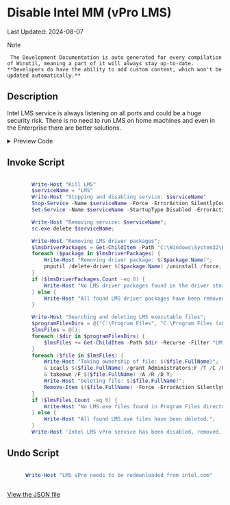 # Disable Intel MM (vPro LMS)

Last Updated: 2024-08-07


> [!NOTE]
     The Development Documentation is auto generated for every compilation of Winutil, meaning a part of it will always stay up-to-date. **Developers do have the ability to add custom content, which won't be updated automatically.**
## Description

Intel LMS service is always listening on all ports and could be a huge security risk. There is no need to run LMS on home machines and even in the Enterprise there are better solutions.

<!-- BEGIN CUSTOM CONTENT -->

<!-- END CUSTOM CONTENT -->

<details>
<summary>Preview Code</summary>

```json
{
  "Content": "Disable Intel MM (vPro LMS)",
  "Description": "Intel LMS service is always listening on all ports and could be a huge security risk. There is no need to run LMS on home machines and even in the Enterprise there are better solutions.",
  "category": "z__Advanced Tweaks - CAUTION",
  "panel": "1",
  "Order": "a026_",
  "InvokeScript": [
    "
        Write-Host \"Kill LMS\"
        $serviceName = \"LMS\"
        Write-Host \"Stopping and disabling service: $serviceName\"
        Stop-Service -Name $serviceName -Force -ErrorAction SilentlyContinue;
        Set-Service -Name $serviceName -StartupType Disabled -ErrorAction SilentlyContinue;

        Write-Host \"Removing service: $serviceName\";
        sc.exe delete $serviceName;

        Write-Host \"Removing LMS driver packages\";
        $lmsDriverPackages = Get-ChildItem -Path \"C:\\Windows\\System32\\DriverStore\\FileRepository\" -Recurse -Filter \"lms.inf*\";
        foreach ($package in $lmsDriverPackages) {
            Write-Host \"Removing driver package: $($package.Name)\";
            pnputil /delete-driver $($package.Name) /uninstall /force;
        }
        if ($lmsDriverPackages.Count -eq 0) {
            Write-Host \"No LMS driver packages found in the driver store.\";
        } else {
            Write-Host \"All found LMS driver packages have been removed.\";
        }

        Write-Host \"Searching and deleting LMS executable files\";
        $programFilesDirs = @(\"C:\\Program Files\", \"C:\\Program Files (x86)\");
        $lmsFiles = @();
        foreach ($dir in $programFilesDirs) {
            $lmsFiles += Get-ChildItem -Path $dir -Recurse -Filter \"LMS.exe\" -ErrorAction SilentlyContinue;
        }
        foreach ($file in $lmsFiles) {
            Write-Host \"Taking ownership of file: $($file.FullName)\";
            & icacls $($file.FullName) /grant Administrators:F /T /C /Q;
            & takeown /F $($file.FullName) /A /R /D Y;
            Write-Host \"Deleting file: $($file.FullName)\";
            Remove-Item $($file.FullName) -Force -ErrorAction SilentlyContinue;
        }
        if ($lmsFiles.Count -eq 0) {
            Write-Host \"No LMS.exe files found in Program Files directories.\";
        } else {
            Write-Host \"All found LMS.exe files have been deleted.\";
        }
        Write-Host 'Intel LMS vPro service has been disabled, removed, and blocked.';
       "
  ],
  "UndoScript": [
    "
      Write-Host \"LMS vPro needs to be redownloaded from intel.com\"

      "
  ],
  "link": "https://christitustech.github.io/Winutil/dev/tweaks/z--Advanced-Tweaks---CAUTION/DisableLMS1"
}
```

</details>

## Invoke Script

```powershell

        Write-Host "Kill LMS"
        $serviceName = "LMS"
        Write-Host "Stopping and disabling service: $serviceName"
        Stop-Service -Name $serviceName -Force -ErrorAction SilentlyContinue;
        Set-Service -Name $serviceName -StartupType Disabled -ErrorAction SilentlyContinue;

        Write-Host "Removing service: $serviceName";
        sc.exe delete $serviceName;

        Write-Host "Removing LMS driver packages";
        $lmsDriverPackages = Get-ChildItem -Path "C:\Windows\System32\DriverStore\FileRepository" -Recurse -Filter "lms.inf*";
        foreach ($package in $lmsDriverPackages) {
            Write-Host "Removing driver package: $($package.Name)";
            pnputil /delete-driver $($package.Name) /uninstall /force;
        }
        if ($lmsDriverPackages.Count -eq 0) {
            Write-Host "No LMS driver packages found in the driver store.";
        } else {
            Write-Host "All found LMS driver packages have been removed.";
        }

        Write-Host "Searching and deleting LMS executable files";
        $programFilesDirs = @("C:\Program Files", "C:\Program Files (x86)");
        $lmsFiles = @();
        foreach ($dir in $programFilesDirs) {
            $lmsFiles += Get-ChildItem -Path $dir -Recurse -Filter "LMS.exe" -ErrorAction SilentlyContinue;
        }
        foreach ($file in $lmsFiles) {
            Write-Host "Taking ownership of file: $($file.FullName)";
            & icacls $($file.FullName) /grant Administrators:F /T /C /Q;
            & takeown /F $($file.FullName) /A /R /D Y;
            Write-Host "Deleting file: $($file.FullName)";
            Remove-Item $($file.FullName) -Force -ErrorAction SilentlyContinue;
        }
        if ($lmsFiles.Count -eq 0) {
            Write-Host "No LMS.exe files found in Program Files directories.";
        } else {
            Write-Host "All found LMS.exe files have been deleted.";
        }
        Write-Host 'Intel LMS vPro service has been disabled, removed, and blocked.';


```
## Undo Script

```powershell

      Write-Host "LMS vPro needs to be redownloaded from intel.com"



```

<!-- BEGIN SECOND CUSTOM CONTENT -->

<!-- END SECOND CUSTOM CONTENT -->


[View the JSON file](https://github.com/ChrisTitusTech/Winutil/tree/main/config/tweaks.json)

